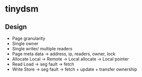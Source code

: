 # tinydsm

## Design

* Page granularity
* Single owner
* Single writer/ multiple readers
* Page meta data -> address, ip, readers, owner, lock
* Allocate 
   Local -> Remote -> Local allocate -> Local pointer
* Read
   Load -> seg fault -> fetch
* Write
   Store -> seg fault -> fetch + update + transfer ownership 
